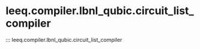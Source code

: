 # leeq.compiler.lbnl_qubic.circuit_list_compiler
::: leeq.compiler.lbnl_qubic.circuit_list_compiler
